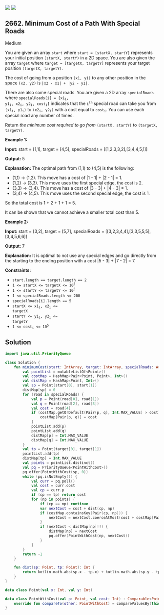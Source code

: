 [![](https://img.shields.io/github/stars/javadev/LeetCode-in-Kotlin?label=Stars&style=flat-square)](https://github.com/javadev/LeetCode-in-Kotlin)
[![](https://img.shields.io/github/forks/javadev/LeetCode-in-Kotlin?label=Fork%20me%20on%20GitHub%20&style=flat-square)](https://github.com/javadev/LeetCode-in-Kotlin/fork)

## 2662\. Minimum Cost of a Path With Special Roads

Medium

You are given an array `start` where `start = [startX, startY]` represents your initial position `(startX, startY)` in a 2D space. You are also given the array `target` where `target = [targetX, targetY]` represents your target position `(targetX, targetY)`.

The cost of going from a position `(x1, y1)` to any other position in the space `(x2, y2)` is `|x2 - x1| + |y2 - y1|`.

There are also some special roads. You are given a 2D array `specialRoads` where <code>specialRoads[i] = [x1<sub>i</sub>, y1<sub>i</sub>, x2<sub>i</sub>, y2<sub>i</sub>, cost<sub>i</sub>]</code> indicates that the <code>i<sup>th</sup></code> special road can take you from <code>(x1<sub>i</sub>, y1<sub>i</sub>)</code> to <code>(x2<sub>i</sub>, y2<sub>i</sub>)</code> with a cost equal to <code>cost<sub>i</sub></code>. You can use each special road any number of times.

Return _the minimum cost required to go from_ `(startX, startY)` to `(targetX, targetY)`.

**Example 1:**

**Input:** start = [1,1], target = [4,5], specialRoads = \[\[1,2,3,3,2],[3,4,4,5,1]]

**Output:** 5

**Explanation:** The optimal path from (1,1) to (4,5) is the following: 
- (1,1) -> (1,2). This move has a cost of \|1 - 1\| + \|2 - 1\| = 1. 
- (1,2) -> (3,3). This move uses the first special edge, the cost is 2. 
- (3,3) -> (3,4). This move has a cost of \|3 - 3\| + \|4 - 3\| = 1. 
- (3,4) -> (4,5). This move uses the second special edge, the cost is 1. 

So the total cost is 1 + 2 + 1 + 1 = 5. 

It can be shown that we cannot achieve a smaller total cost than 5.

**Example 2:**

**Input:** start = [3,2], target = [5,7], specialRoads = \[\[3,2,3,4,4],[3,3,5,5,5],[3,4,5,6,6]]

**Output:** 7

**Explanation:** It is optimal to not use any special edges and go directly from the starting to the ending position with a cost \|5 - 3\| + \|7 - 2\| = 7.

**Constraints:**

*   `start.length == target.length == 2`
*   <code>1 <= startX <= targetX <= 10<sup>5</sup></code>
*   <code>1 <= startY <= targetY <= 10<sup>5</sup></code>
*   `1 <= specialRoads.length <= 200`
*   `specialRoads[i].length == 5`
*   <code>startX <= x1<sub>i</sub>, x2<sub>i</sub> <= targetX</code>
*   <code>startY <= y1<sub>i</sub>, y2<sub>i</sub> <= targetY</code>
*   <code>1 <= cost<sub>i</sub> <= 10<sup>5</sup></code>

## Solution

```kotlin
import java.util.PriorityQueue

class Solution {
    fun minimumCost(start: IntArray, target: IntArray, specialRoads: Array<IntArray>): Int {
        val pointList = mutableListOf<Point>()
        val costMap = HashMap<Pair<Point, Point>, Int>()
        val distMap = HashMap<Point, Int>()
        val sp = Point(start[0], start[1])
        distMap[sp] = 0
        for (road in specialRoads) {
            val p = Point(road[0], road[1])
            val q = Point(road[2], road[3])
            val cost = road[4]
            if (costMap.getOrDefault(Pair(p, q), Int.MAX_VALUE) > cost) {
                costMap[Pair(p, q)] = cost
            }
            pointList.add(p)
            pointList.add(q)
            distMap[p] = Int.MAX_VALUE
            distMap[q] = Int.MAX_VALUE
        }
        val tp = Point(target[0], target[1])
        pointList.add(tp)
        distMap[tp] = Int.MAX_VALUE
        val points = pointList.distinct()
        val pq = PriorityQueue<PointWithCost>()
        pq.offer(PointWithCost(sp, 0))
        while (pq.isNotEmpty()) {
            val curr = pq.poll()
            val cost = curr.cost
            val cp = curr.p
            if (cp == tp) return cost
            for (np in points) {
                if (cp == np) continue
                var nextCost = cost + dist(cp, np)
                if (costMap.containsKey(Pair(cp, np))) {
                    nextCost = nextCost.coerceAtMost(cost + costMap[Pair(cp, np)]!!)
                }
                if (nextCost < distMap[np]!!) {
                    distMap[np] = nextCost
                    pq.offer(PointWithCost(np, nextCost))
                }
            }
        }
        return -1
    }

    fun dist(sp: Point, tp: Point): Int {
        return kotlin.math.abs(sp.x - tp.x) + kotlin.math.abs(sp.y - tp.y)
    }
}

data class Point(val x: Int, val y: Int)

data class PointWithCost(val p: Point, val cost: Int) : Comparable<PointWithCost> {
    override fun compareTo(other: PointWithCost) = compareValuesBy(this, other) { it.cost }
}
```